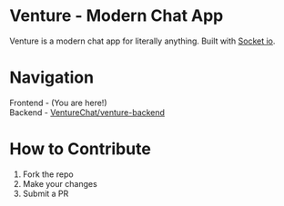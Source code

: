 # Venture - Modern Chat App
Venture is a modern chat app for literally anything. Built with [Socket io](https://socket.io/).

# Navigation
Frontend - (You are here!)
<br> Backend - [VentureChat/venture-backend](https://github.com/VentureChat/venture-backend)

# How to Contribute
1. Fork the repo
2. Make your changes
3. Submit a PR
